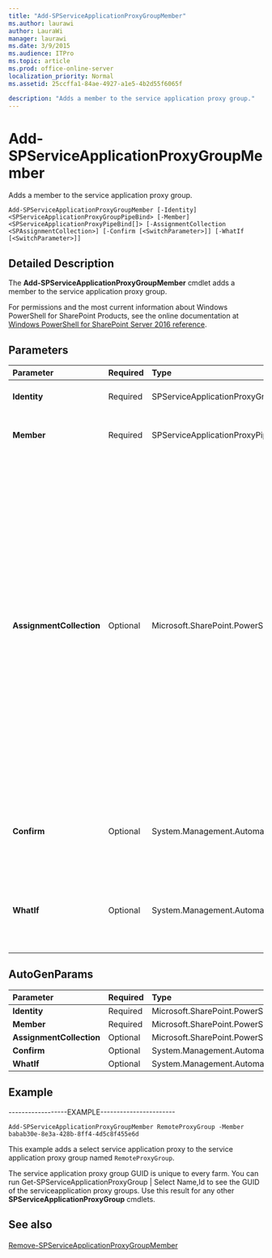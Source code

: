 ```yaml
---
title: "Add-SPServiceApplicationProxyGroupMember"
ms.author: laurawi
author: LauraWi
manager: laurawi
ms.date: 3/9/2015
ms.audience: ITPro
ms.topic: article
ms.prod: office-online-server
localization_priority: Normal
ms.assetid: 25ccffa1-84ae-4927-a1e5-4b2d55f6065f

description: "Adds a member to the service application proxy group."
---
```


# Add-SPServiceApplicationProxyGroupMember

Adds a member to the service application proxy group.
  
```
Add-SPServiceApplicationProxyGroupMember [-Identity] <SPServiceApplicationProxyGroupPipeBind> [-Member] <SPServiceApplicationProxyPipeBind[]> [-AssignmentCollection <SPAssignmentCollection>] [-Confirm [<SwitchParameter>]] [-WhatIf [<SwitchParameter>]]
```

## Detailed Description

The **Add-SPServiceApplicationProxyGroupMember** cmdlet adds a member to the service application proxy group. 
  
For permissions and the most current information about Windows PowerShell for SharePoint Products, see the online documentation at [Windows PowerShell for SharePoint Server 2016 reference](https://go.microsoft.com/fwlink/p/?LinkId=671715).
  
## Parameters

|**Parameter**|**Required**|**Type**|**Description**|
|:-----|:-----|:-----|:-----|
|**Identity** <br/> |Required  <br/> |SPServiceApplicationProxyGroupPipeBind.  <br/> |Specifies the service application proxy group to which to add the member.  <br/> |
|**Member** <br/> |Required  <br/> |SPServiceApplicationProxyPipeBind[]  <br/> |Specifies an array of members to add to the service application proxy group.  <br/> |
|**AssignmentCollection** <br/> |Optional  <br/> |Microsoft.SharePoint.PowerShell.SPAssignmentCollection  <br/> |Manages objects for the purpose of proper disposal. Use of objects, such as **SPWeb** or **SPSite**, can use large amounts of memory and use of these objects in Windows PowerShell scripts requires proper memory management. Using the **SPAssignment** object, you can assign objects to a variable and dispose of the objects after they are needed to free up memory. When **SPWeb**, **SPSite**, or **SPSiteAdministration** objects are used, the objects are automatically disposed of if an assignment collection or the **Global** parameter is not used.  <br/> > [!NOTE]> When the **Global** parameter is used, all objects are contained in the global store. If objects are not immediately used, or disposed of by using the **Stop-SPAssignment** command, an out-of-memory scenario can occur.           |
|**Confirm** <br/> |Optional  <br/> |System.Management.Automation.SwitchParameter  <br/> |Prompts you for confirmation before executing the command. For more information, type the following command: **get-help about_commonparameters** <br/> |
|**WhatIf** <br/> |Optional  <br/> |System.Management.Automation.SwitchParameter  <br/> |Displays a message that describes the effect of the command instead of executing the command. For more information, type the following command: **get-help about_commonparameters** <br/> |
   
## AutoGenParams

|**Parameter**|**Required**|**Type**|**Description**|
|:-----|:-----|:-----|:-----|
|**Identity** <br/> |Required  <br/> |Microsoft.SharePoint.PowerShell.SPServiceApplicationProxyGroupPipeBind  <br/> ||
|**Member** <br/> |Required  <br/> |Microsoft.SharePoint.PowerShell.SPServiceApplicationProxyPipeBind[]  <br/> ||
|**AssignmentCollection** <br/> |Optional  <br/> |Microsoft.SharePoint.PowerShell.SPAssignmentCollection  <br/> ||
|**Confirm** <br/> |Optional  <br/> |System.Management.Automation.SwitchParameter  <br/> ||
|**WhatIf** <br/> |Optional  <br/> |System.Management.Automation.SwitchParameter  <br/> ||
   
## Example

------------------EXAMPLE-----------------------
  
```
Add-SPServiceApplicationProxyGroupMember RemoteProxyGroup -Member babab30e-8e3a-428b-8ff4-4d5c8f455e6d
```

This example adds a select service application proxy to the service application proxy group named  `RemoteProxyGroup`.
  
The service application proxy group GUID is unique to every farm. You can run Get-SPServiceApplicationProxyGroup | Select Name,Id to see the GUID of the serviceapplication proxy groups. Use this result for any other **SPServiceApplicationProxyGroup** cmdlets. 
  
## See also

#### 

[Remove-SPServiceApplicationProxyGroupMember](remove-spserviceapplicationproxygroupmember.md)

